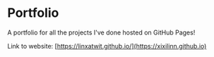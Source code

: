 # Portfolio
A portfolio for all the projects I've done hosted on GitHub Pages!

Link to website: [https://linxatwit.github.io/](https://xixilinn.github.io)


